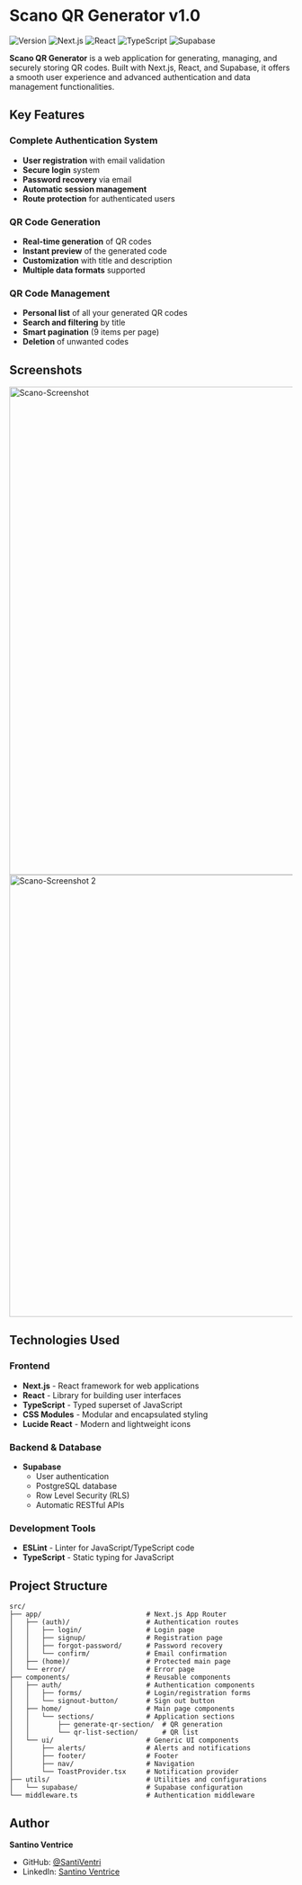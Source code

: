 # Scano QR Generator v1.0

![Version](https://img.shields.io/badge/version-1.0.0-blue.svg)
![Next.js](https://img.shields.io/badge/Next.js-15.5.4-black.svg)
![React](https://img.shields.io/badge/React-19.1.0-blue.svg)
![TypeScript](https://img.shields.io/badge/TypeScript-5.0-blue.svg)
![Supabase](https://img.shields.io/badge/Supabase-Auth%20%26%20DB-green.svg)

**Scano QR Generator** is a web application for generating, managing, and securely storing QR codes. Built with Next.js, React, and Supabase, it offers a smooth user experience and advanced authentication and data management functionalities.

## Key Features

### Complete Authentication System
- **User registration** with email validation
- **Secure login** system
- **Password recovery** via email
- **Automatic session management**
- **Route protection** for authenticated users

### QR Code Generation
- **Real-time generation** of QR codes
- **Instant preview** of the generated code
- **Customization** with title and description
- **Multiple data formats** supported

### QR Code Management
- **Personal list** of all your generated QR codes
- **Search and filtering** by title
- **Smart pagination** (9 items per page)
- **Deletion** of unwanted codes

## Screenshots
<img width="1918" height="868" alt="Scano-Screenshot" src="https://github.com/user-attachments/assets/adf2f937-1897-4c34-bbd5-907349c9d757" />
<img width="1918" height="786" alt="Scano-Screenshot 2" src="https://github.com/user-attachments/assets/bf67fbcb-d18b-4eab-985a-a38266877469" />


## Technologies Used

### Frontend
- **Next.js** - React framework for web applications
- **React** - Library for building user interfaces
- **TypeScript** - Typed superset of JavaScript
- **CSS Modules** - Modular and encapsulated styling
- **Lucide React** - Modern and lightweight icons

### Backend & Database
- **Supabase**
  - User authentication
  - PostgreSQL database
  - Row Level Security (RLS)
  - Automatic RESTful APIs

### Development Tools
- **ESLint** - Linter for JavaScript/TypeScript code
- **TypeScript** - Static typing for JavaScript

## Project Structure

```
src/
├── app/                          # Next.js App Router
│   ├── (auth)/                   # Authentication routes
│   │   ├── login/                # Login page
│   │   ├── signup/               # Registration page
│   │   ├── forgot-password/      # Password recovery
│   │   └── confirm/              # Email confirmation
│   ├── (home)/                   # Protected main page
│   └── error/                    # Error page
├── components/                   # Reusable components
│   ├── auth/                     # Authentication components
│   │   ├── forms/                # Login/registration forms
│   │   └── signout-button/       # Sign out button
│   ├── home/                     # Main page components
│   │   └── sections/             # Application sections
│   │       ├── generate-qr-section/  # QR generation
│   │       └── qr-list-section/      # QR list
│   └── ui/                       # Generic UI components
│       ├── alerts/               # Alerts and notifications
│       ├── footer/               # Footer
│       ├── nav/                  # Navigation
│       └── ToastProvider.tsx     # Notification provider
├── utils/                        # Utilities and configurations
│   └── supabase/                 # Supabase configuration
└── middleware.ts                 # Authentication middleware
```

## Author

**Santino Ventrice**
- GitHub: [@SantiVentri](https://github.com/SantiVentri)
- LinkedIn: [Santino Ventrice](https://linkedin.com/in/santinoventrice)
